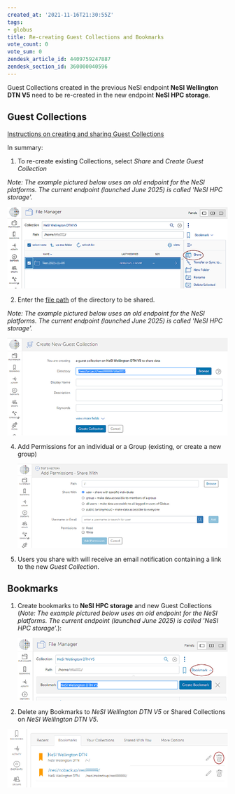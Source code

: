 ```yaml
---
created_at: '2021-11-16T21:30:55Z'
tags:
- globus
title: Re-creating Guest Collections and Bookmarks
vote_count: 0
vote_sum: 0
zendesk_article_id: 4409759247887
zendesk_section_id: 360000040596
---
```


Guest Collections created in the previous NeSI endpoint **NeSI
Wellington DTN V5** need to be re-created in the new endpoint **NeSI
HPC storage**.
  
## Guest Collections

[Instructions on creating and sharing Guest Collections](https://docs.globus.org/how-to/share-files/)

In summary:

1. To re-create existing Collections, select *Share* and *Create Guest
    Collection*

*Note: The example pictured below uses an old endpoint for the NeSI platforms. The current endpoint (launched June 2025) is called 'NeSI HPC storage'.*  

  ![globus14.jpg](../../assets/images/Re_creating_Shared_Collections_and_Bookmarks_in_Globus_V5.jpg)  

2. Enter the [file
    path](../../Storage/Data_Transfer_Services/Globus_V5_Paths-Permissions-Storage_Allocation.md)
    of the directory to be shared.

*Note: The example pictured below uses an old endpoint for the NeSI platforms. The current endpoint (launched June 2025) is called 'NeSI HPC storage'.*


  ![globus10.jpg](../../assets/images/Re_creating_Shared_Collections_and_Bookmarks_in_Globus_V6.jpg)  
  

4. Add Permissions for an individual or a Group (existing, or create a
    new group)  

    ![globus11.jpg](../../assets/images/Re_creating_Shared_Collections_and_Bookmarks_in_Globus_V8.jpg)  

5. Users you share with will receive an email notification containing a
    link to the new *Guest Collection*.

## Bookmarks

1. Create bookmarks to **NeSI HPC storage** and new Guest
    Collections (*Note: The example pictured below uses an old endpoint for the NeSI platforms. The current endpoint (launched June 2025) is called 'NeSI HPC storage'.*):   

    ![globus13.jpg](../../assets/images/Re_creating_Shared_Collections_and_Bookmarks_in_Globus_V9.jpg)


2. Delete any Bookmarks to *NeSI Wellington DTN V5* or Shared Collections on *NeSI
    Wellington DTN V5*. 

![globus12.jpg](../../assets/images/Re_creating_Shared_Collections_and_Bookmarks_in_Globus_V10.jpg)  
